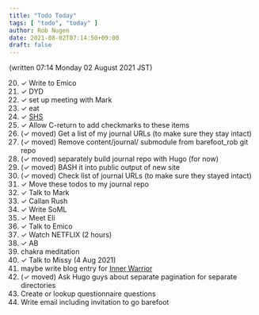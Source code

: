 ```yaml
---
title: "Todo Today"
tags: [ "todo", "today" ]
author: Rob Nugen
date: 2021-08-02T07:14:50+09:00
draft: false
---
```


(written 07:14 Monday 02 August 2021 JST)

20. ✓ Write to Emico
12. ✓ DYD
19. ✓ set up meeting with Mark
21. ✓ eat
6. ✓ [SHS](https://www.robnugen.com/journal/2021/07/30/side-hustle-school-order-888/)
19. ✓ Allow C-return to add checkmarks to these items
9. (✓ moved) Get a list of my journal URLs (to make sure they stay intact)
10. (✓ moved) Remove content/journal/ submodule from barefoot_rob git repo
13. (✓ moved) separately build journal repo with Hugo (for now)
14. (✓ moved) BASH it into public output of new site
15. (✓ moved) Check list of journal URLs (to make sure they stayed intact)
16. ✓ Move these todos to my journal repo
3. ✓ Talk to Mark
17. ✓ Callan Rush
1. ✓ Write SoML
2. ✓ Meet Eli
4. ✓ Talk to Emico
22. ✓ Watch NETFLIX (2 hours)
7. ✓ AB
18. chakra meditation
5. ✓ Talk to Missy (4 Aug 2021)
8. maybe write blog entry for
   [Inner Warrior](https://www.robnugen.com/events/2021/07/29weekly-alignment-accessing-our-inner-warrior/)
11. (✓ moved) Ask Hugo guys about separate pagination for separate directories
23. Create or lookup questionnaire questions
24. Write email including invitation to go barefoot